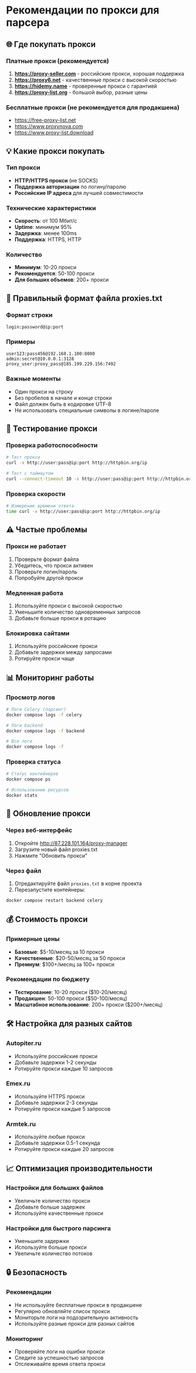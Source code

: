 # Рекомендации по прокси для парсера

## 🌐 Где покупать прокси

### Платные прокси (рекомендуется)
1. **https://proxy-seller.com** - российские прокси, хорошая поддержка
2. **https://proxy6.net** - качественные прокси с высокой скоростью
3. **https://hidemy.name** - проверенные прокси с гарантией
4. **https://proxy-list.org** - большой выбор, разные цены

### Бесплатные прокси (не рекомендуется для продакшена)
- https://free-proxy-list.net
- https://www.proxynova.com
- https://www.proxy-list.download

## 💡 Какие прокси покупать

### Тип прокси
- **HTTP/HTTPS прокси** (не SOCKS)
- **Поддержка авторизации** по логину/паролю
- **Российские IP адреса** для лучшей совместимости

### Технические характеристики
- **Скорость**: от 100 Мбит/с
- **Uptime**: минимум 95%
- **Задержка**: менее 100ms
- **Поддержка**: HTTPS, HTTP

### Количество
- **Минимум**: 10-20 прокси
- **Рекомендуется**: 50-100 прокси
- **Для больших объемов**: 200+ прокси

## 📄 Правильный формат файла proxies.txt

### Формат строки
```
login:password@ip:port
```

### Примеры
```
user123:pass456@192.168.1.100:8080
admin:secret@10.0.0.1:3128
proxy_user:proxy_pass@185.199.229.156:7492
```

### Важные моменты
- Один прокси на строку
- Без пробелов в начале и конце строки
- Файл должен быть в кодировке UTF-8
- Не использовать специальные символы в логине/пароле

## 🔧 Тестирование прокси

### Проверка работоспособности
```bash
# Тест прокси
curl -x http://user:pass@ip:port http://httpbin.org/ip

# Тест с таймаутом
curl --connect-timeout 10 -x http://user:pass@ip:port http://httpbin.org/ip
```

### Проверка скорости
```bash
# Измерение времени ответа
time curl -x http://user:pass@ip:port http://httpbin.org/ip
```

## ⚠️ Частые проблемы

### Прокси не работает
1. Проверьте формат файла
2. Убедитесь, что прокси активен
3. Проверьте логин/пароль
4. Попробуйте другой прокси

### Медленная работа
1. Используйте прокси с высокой скоростью
2. Уменьшите количество одновременных запросов
3. Добавьте больше прокси в ротацию

### Блокировка сайтами
1. Используйте российские прокси
2. Добавьте задержки между запросами
3. Ротируйте прокси чаще

## 📊 Мониторинг работы

### Просмотр логов
```bash
# Логи Celery (парсинг)
docker compose logs -f celery

# Логи backend
docker compose logs -f backend

# Все логи
docker compose logs -f
```

### Проверка статуса
```bash
# Статус контейнеров
docker compose ps

# Использование ресурсов
docker stats
```

## 🔄 Обновление прокси

### Через веб-интерфейс
1. Откройте http://87.228.101.164/proxy-manager
2. Загрузите новый файл proxies.txt
3. Нажмите "Обновить прокси"

### Через файл
1. Отредактируйте файл `proxies.txt` в корне проекта
2. Перезапустите контейнеры:
```bash
docker compose restart backend celery
```

## 💰 Стоимость прокси

### Примерные цены
- **Базовые**: $5-10/месяц за 10 прокси
- **Качественные**: $20-50/месяц за 50 прокси
- **Премиум**: $100+/месяц за 100+ прокси

### Рекомендации по бюджету
- **Тестирование**: 10-20 прокси ($10-20/месяц)
- **Продакшен**: 50-100 прокси ($50-100/месяц)
- **Масштабное использование**: 200+ прокси ($200+/месяц)

## 🛠️ Настройка для разных сайтов

### Autopiter.ru
- Используйте российские прокси
- Добавьте задержки 1-2 секунды
- Ротируйте прокси каждые 10 запросов

### Emex.ru
- Используйте HTTPS прокси
- Добавьте задержки 2-3 секунды
- Ротируйте прокси каждые 5 запросов

### Armtek.ru
- Используйте любые прокси
- Добавьте задержки 0.5-1 секунда
- Ротируйте прокси каждые 20 запросов

## 📈 Оптимизация производительности

### Настройки для больших файлов
- Увеличьте количество прокси
- Добавьте больше задержек
- Используйте качественные прокси

### Настройки для быстрого парсинга
- Уменьшите задержки
- Используйте больше прокси
- Увеличьте количество потоков

## 🔒 Безопасность

### Рекомендации
- Не используйте бесплатные прокси в продакшене
- Регулярно обновляйте список прокси
- Мониторьте логи на подозрительную активность
- Используйте разные прокси для разных сайтов

### Мониторинг
- Проверяйте логи на ошибки прокси
- Следите за успешностью запросов
- Отслеживайте время ответа прокси 